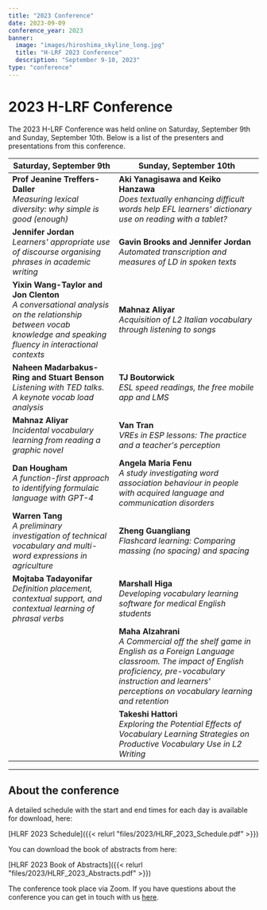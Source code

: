```yaml
---
title: "2023 Conference"
date: 2023-09-09
conference_year: 2023
banner:
  image: "images/hiroshima_skyline_long.jpg"
  title: "H-LRF 2023 Conference"
  description: "September 9-10, 2023"
type: "conference"
---
```


<div class="conference-info-section">
  <h1>2023 H-LRF Conference</h1>
  <p>The 2023 H-LRF Conference was held online on Saturday, September 9th and Sunday, September 10th. Below is a list of the presenters and presentations from this conference.</p>
</div>

| Saturday, September 9th | Sunday, September 10th |
|-------------------------|------------------------|
| **Prof Jeanine Treffers-Daller**<br>*Measuring lexical diversity: why simple is good (enough)* | **Aki Yanagisawa and Keiko Hanzawa**<br>*Does textually enhancing difficult words help EFL learners' dictionary use on reading with a tablet?* |
| **Jennifer Jordan**<br>*Learners' appropriate use of discourse organising phrases in academic writing* | **Gavin Brooks and Jennifer Jordan**<br>*Automated transcription and measures of LD in spoken texts* |
| **Yixin Wang-Taylor and Jon Clenton**<br>*A conversational analysis on the relationship between vocab knowledge and speaking fluency in interactional contexts* | **Mahnaz Aliyar**<br>*Acquisition of L2 Italian vocabulary through listening to songs* |
| **Naheen Madarbakus-Ring and Stuart Benson**<br>*Listening with TED talks. A keynote vocab load analysis* | **TJ Boutorwick**<br>*ESL speed readings, the free mobile app and LMS* |
| **Mahnaz Aliyar**<br>*Incidental vocabulary learning from reading a graphic novel* | **Van Tran**<br>*VREs in ESP lessons: The practice and a teacher's perception* |
| **Dan Hougham**<br>*A function-first approach to identifying formulaic language with GPT-4* | **Angela Maria Fenu**<br>*A study investigating word association behaviour in people with acquired language and communication disorders* |
| **Warren Tang**<br>*A preliminary investigation of technical vocabulary and multi-word expressions in agriculture* | **Zheng Guangliang**<br>*Flashcard learning: Comparing massing (no spacing) and spacing* |
| **Mojtaba Tadayonifar**<br>*Definition placement, contextual support, and contextual learning of phrasal verbs* | **Marshall Higa**<br>*Developing vocabulary learning software for medical English students* |
| | **Maha Alzahrani**<br>*A Commercial off the shelf game in English as a Foreign Language classroom. The impact of English proficiency, pre-vocabulary instruction and learners' perceptions on vocabulary learning and retention* |
| | **Takeshi Hattori**<br>*Exploring the Potential Effects of Vocabulary Learning Strategies on Productive Vocabulary Use in L2 Writing* |

---

## About the conference

A detailed schedule with the start and end times for each day is available for download, here:

[HLRF 2023 Schedule]({{< relurl "files/2023/HLRF_2023_Schedule.pdf" >}})

You can download the book of abstracts from here:

[HLRF 2023 Book of Abstracts]({{< relurl "files/2023/HLRF_2023_Abstracts.pdf" >}})

The conference took place via Zoom. If you have questions about the conference you can get in touch with us <a href="https://forms.gle/dNqFScXZk2F7qMpP7" target="_blank">here</a>.